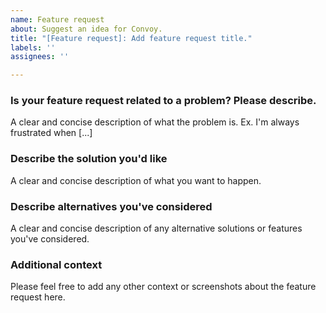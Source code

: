 ```yaml
---
name: Feature request
about: Suggest an idea for Convoy.
title: "[Feature request]: Add feature request title."
labels: ''
assignees: ''

---
```


### Is your feature request related to a problem? Please describe.
A clear and concise description of what the problem is. Ex. I'm always frustrated when [...]

### Describe the solution you'd like
A clear and concise description of what you want to happen.

### Describe alternatives you've considered
A clear and concise description of any alternative solutions or features you've considered.

### Additional context
Please feel free to add any other context or screenshots about the feature request here.
